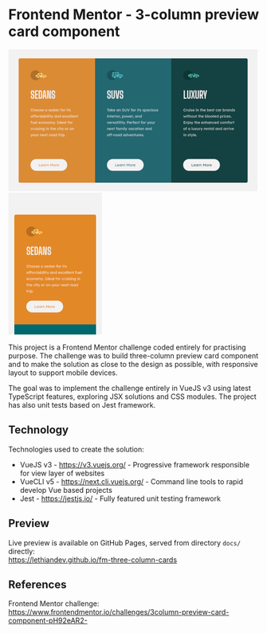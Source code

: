 # Frontend Mentor - 3-column preview card component

![Desktop Screenshot](media/screenshot-1.png)
![Mobile Screenshot](media/screenshot-2.png)

This project is a Frontend Mentor challenge coded entirely for practising purpose. The challenge was to build three-column preview card component and to make the solution as close to the design as possible, with responsive layout to support mobile devices.

The goal was to implement the challenge entirely in VueJS v3 using latest TypeScript features, exploring JSX solutions and CSS modules. The project has also unit tests based on Jest framework.

## Technology

Technologies used to create the solution:

- VueJS v3 - https://v3.vuejs.org/ - Progressive framework responsible for view layer of websites
- VueCLI v5 - https://next.cli.vuejs.org/ - Command line tools to rapid develop Vue based projects
- Jest - https://jestjs.io/ - Fully featured unit testing framework

## Preview

Live preview is available on GitHub Pages, served from directory `docs/` directly:
<br>https://lethiandev.github.io/fm-three-column-cards

## References

Frontend Mentor challenge:
<br>https://www.frontendmentor.io/challenges/3column-preview-card-component-pH92eAR2-

